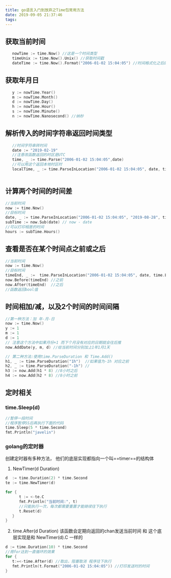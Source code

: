 ```yaml
---
title: go语言入门到放弃之Time包常用方法
date: 2019-09-05 21:37:46
tags:
---
```


## 获取当前时间 
```go
   nowTime := time.Now() //这是一个时间类型
   timeUnix := time.Now().Unix() //获取时间戳
   dateTime := time.Now().Format("2006-01-02 15:04:05") //时间格式化之后的日期 返回字符串       
```
## 获取年月日
```go
   y := nowTime.Year()
   m := nowTime.Month()
   d := nowTime.Day()
   h := nowTime.Hour()
   s := nowTime.Minute()
   n := nowTime.Nanosecond() //纳秒
```

## 解析传入的时间字符串返回时间类型
```go
   //时间字符串转时间
   date := "2019-02-19"
   //注意改函数返回的时区是UTC
   time, _ := time.Parse("2006-01-02 15:04:05",date)
   //可以用这个返回本地时区时
   localTime, _ := time.ParseInLocation("2006-01-02 15:04:05", date, time.Local)
   
```

## 计算两个时间的时间差

```go
//当前时间
now := time.Now()
//目标时间
date, _ := time.ParseInLocation("2006-01-02 15:04:05", "2019-08-28", time.Local)
subTime := now.Sub(date) // now - date
//可以打印相差的时间
hours := subTime.Hours()


```
## 查看是否在某个时间点之前或之后
```go
//当前时间
now := time.Now()
//目标时间
timeEnd, _ :=  time.ParseInLocation("2006-01-02 15:04:05", date, time.Local)
now.Before(timeEnd) //之前
now.After(timeEnd)  //之后
//函数返回bool值
 ```
 ## 时间相加/减，以及2个时间的时间间隔
 ```go
 //第一种方法：加 年-月-日
 now := time.Now()
 y := 1
 m := 1
 d := 1
 // 注意这个方法中如果月份+1 而下个月没有对应的日期就会往后推
 now.AddDate(y, m, d) //给当前时间分别加上1年1月1天
 
 // 第二种方法:使用time.ParseDuration 和 Time.Add()
 h1, _ := time.ParseDuration("1h")  //如果值为-1h 对应之前
 h2, _ := time.ParseDuration("-1h") //
 h3 := now.Add(h1 * 8) //8小时之后 
 h4 := now.Add(h2 * 8) //8小时之前     
 ```

## 定时相关
### time.Sleep(d) 
```go
//暂停一段时间
//程序暂停5S后再执行下面的代码
time.Sleep(5 * time.Second)
fmt.Println("javelin")
```

### golang的定时器
创建定时器有多种方法， 他们的底层实现都指向一个叫==timer==的结构体
1. NewTimer(d Duration) 
```go
d  := time.Duration(2) * time.Second 
te := time.NewTimer(d)

for {
      t := <-te.C
      fmt.Println("当前时间:", t)
      //只能执行一次，每次都需要重置才能继续往下执行
      t.Reset(d)
   }
}


```

2. time.After(d Duration) 
该函数会定期向返回的chan发送当前时间 和 这个底层实现是和 NewTimer(d).C 一样的
```go
d := time.Duration(10) * time.Second 
//用for达到一直循环的效果
for {
   t:=<-time.After(d) //取出，阻塞取消 程序往下执行
   fmt.Println(t.Format("2006-01-02 15:04:05")) //打印发送时的时间
} 
```




 

